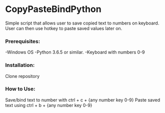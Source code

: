 # CopyPasteBindPython
Simple script that allows user to save copied text to numbers on keyboard. User can then use hotkey to paste saved values later on. 

### Prerequisites:
-Windows OS
-Python 3.6.5 or similar.
-Keyboard with numbers 0-9

### Installation:
Clone repository

### How to Use:
Save/bind text to number with ctrl + c + {any number key 0-9}
Paste saved text using ctrl + b + {any number key 0-9}
